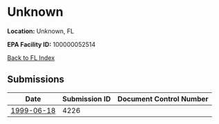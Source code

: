 # Unknown

**Location:** Unknown, FL

**EPA Facility ID:** 100000052514

[Back to FL Index](../../index.md)

## Submissions

| Date | Submission ID | Document Control Number |
|------|--------------|-------------------------|
| [1999-06-18](submissions/4226.md) | 4226 |  |
